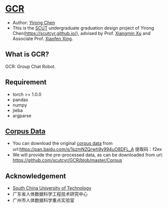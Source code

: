 # [GCR](https://github.com/scutcyr/GCR)
- Author: [Yirong Chen](https://scutcyr.github.io/)
- This is the [SCUT](http://www.scut.edu.cn/) undergraduate graduation design project of Yirong Chen(https://scutcyr.github.io/), advised by Prof. [Xiangmin Xu](http://dblp.uni-trier.de/pers/hc/x/Xu:Xiangmin) and Associate Prof. [Xiaofen Xing](https://dblp.uni-trier.de/pers/hd/x/Xing:Xiaofen).
## What is GCR?
GCR: Group Chat Robot.


## Requirement
- torch >= 1.0.0
- pandas
- numpy
- jieba
- argparse

## [Corpus Data](https://github.com/scutcyr/GCR/blob/master/Corpus/README.md)
- You can download the original [corpus data](https://github.com/scutcyr/GCR/blob/master/Corpus/README.md) from url:https://pan.baidu.com/s/1szmNZQrwh9y994uO8DFL_A 提取码：f2ex
- We will provide the pre-processed data, as can be downloaded from url: https://github.com/scutcyr/GCR/blob/master/Corpus

## Acknowledgement
- [South China University of Technology](http://www.scut.edu.cn/)
- 广东省人体数据科学工程技术研究中心
- 广州市人体数据科学重点实验室

